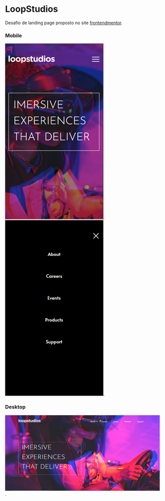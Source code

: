 # LoopStudios
 Desafio de landing page proposto no site [frontendmentor](https://www.frontendmentor.io/challenges/loopstudios-landing-page-N88J5Onjw).
 
 ### Mobile
![imagem mobile](https://github.com/luizlopes12/LoopStudios/blob/main/Screenshot_1.png).
![imagem mobile](https://github.com/luizlopes12/LoopStudios/blob/main/Screenshot_3.png).
### Desktop
![imagem desktop](https://github.com/luizlopes12/LoopStudios/blob/main/Screenshot_2.png).
